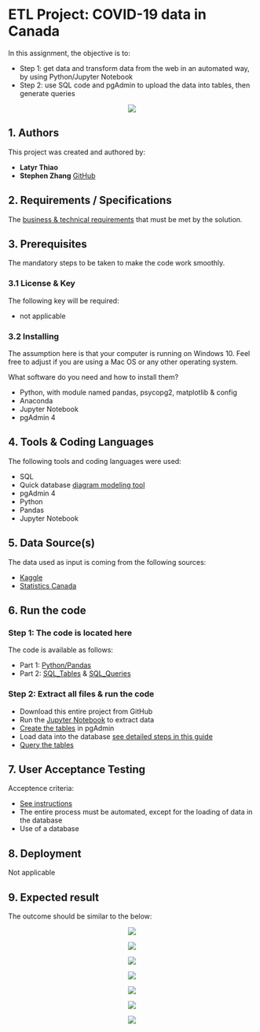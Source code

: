 # **ETL Project: COVID-19 data in Canada**

In this assignment, the objective is to:
* Step 1: get data and transform data from the web in an automated way, by using Python/Jupyter Notebook
* Step 2: use SQL code and pgAdmin to upload the data into tables, then generate queries

<p align="center">
  <img src="imgEconomic-Influencers-23rd-April.jpg">
</p>

## **1. Authors**

This project was created and authored by:
* **Latyr Thiao**
* **Stephen Zhang** [GitHub](https://github.com/stephen823)


## **2. Requirements / Specifications**

The [business & technical requirements](000-Instructions) that must be met by the solution.

## **3. Prerequisites**

The mandatory steps to be taken to make the code work smoothly.

### **3.1 License & Key**

The following key will be required:
* not applicable


### **3.2 Installing**

The assumption here is that your computer is running on Windows 10.
Feel free to adjust if you are using a Mac OS or any other operating system.

What software do you need and how to install them?

* Python, with module named pandas, psycopg2, matplotlib & config 
* Anaconda
* Jupyter Notebook
* pgAdmin 4


## **4. Tools & Coding Languages**

The following tools and coding languages were used:
* SQL
* Quick database [diagram modeling tool](https://app.quickdatabasediagrams.com/#/)
* pgAdmin 4
* Python
* Pandas
* Jupyter Notebook


## **5. Data Source(s)**

The data used as input is coming from the following sources:
* [Kaggle](https://www.kaggle.com/ryanxjhan/coronaviruscovid19-canada#cases.csv)
* [Statistics Canada](https://www150.statcan.gc.ca/t1/tbl1/en/tv.action?pid=1410001701&pickMembers%5B0%5D=1.1&pickMembers%5B1%5D=2.3)


## **6. Run the code**


### **Step 1: The code is located here**
The code is available as follows:
* Part 1: [Python/Pandas](002-Python_&_SQL_Code/001_Data_Cleaning.ipynb)
* Part 2: [SQL_Tables](002-Python_&_SQL_Code/002_Covid_Tables.sql) & [SQL_Queries](002-Python_&_SQL_Code/003_Covid_Queries.sql)


### **Step 2: Extract all files & run the code**
* Download this entire project from GitHub
* Run the [Jupyter Notebook](002-Python_&_SQL_Code/001_Data_Cleaning.ipynb) to extract data
* [Create the tables](002-Python_&_SQL_Code/002_Covid_Tables.sql) in pgAdmin
* Load data into the database [see detailed steps in this guide](000-zDocumentation/002_ETL_PROCESS_COVID_19.docx)
* [Query the tables](002-Python_&_SQL_Code/003_Covid_Queries.sql)


## **7. User Acceptance Testing**

Acceptence criteria:  
* [See instructions](000-Instructions)
* The entire process must be automated, except for the loading of data in the database
* Use of a database


## **8. Deployment**

Not applicable


## **9. Expected result**

The outcome should be similar to the below:

<p align="center">
  <img src="imgSystem_Architecture.png">
</p> 

<p align="center">
  <img src="Query_1.png">
</p> 

<p align="center">
  <img src="Query_2.png">
</p> 

<p align="center">
  <img src="Query_3.png">
</p> 

<p align="center">
  <img src="Query_4.png">
</p> 

<p align="center">
  <img src="Query_5.png">
</p> 


<p align="center">
  <img src="Query_6.png">
</p> 

